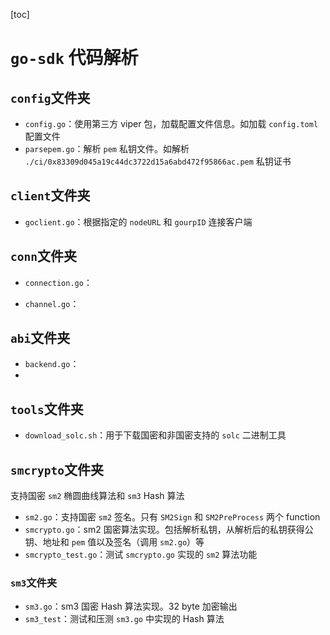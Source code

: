 [toc]

# `go-sdk` 代码解析

## `config`文件夹

- `config.go`：使用第三方 viper 包，加载配置文件信息。如加载 `config.toml` 配置文件
- `parsepem.go`：解析 `pem` 私钥文件。如解析 `./ci/0x83309d045a19c44dc3722d15a6abd472f95866ac.pem` 私钥证书

## `client`文件夹

- `goclient.go`：根据指定的 `nodeURL` 和 `gourpID` 连接客户端

## `conn`文件夹

- `connection.go`：

- `channel.go`：

## `abi`文件夹

- `backend.go`：
- 

## `tools`文件夹

- `download_solc.sh`：用于下载国密和非国密支持的 `solc` 二进制工具

## `smcrypto`文件夹

支持国密 `sm2` 椭圆曲线算法和 `sm3` Hash 算法

- `sm2.go`：支持国密 `sm2` 签名。只有 `SM2Sign` 和 `SM2PreProcess` 两个 function
- `smcrypto.go`：sm2 国密算法实现。包括解析私钥，从解析后的私钥获得公钥、地址和 `pem` 值以及签名（调用 `sm2.go`）等
- `smcrypto_test.go`：测试 `smcrypto.go` 实现的 `sm2` 算法功能

### `sm3`文件夹

- `sm3.go`：sm3 国密 Hash 算法实现。32 byte 加密输出
- `sm3_test`：测试和压测 `sm3.go` 中实现的 Hash 算法

